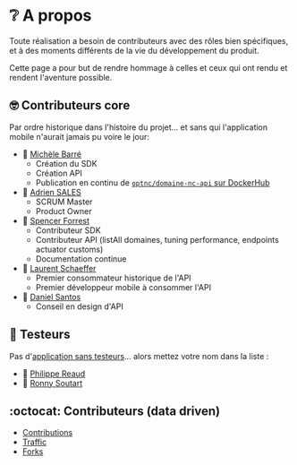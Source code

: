 # ❔ A propos

Toute réalisation a besoin de contributeurs avec des rôles bien spécifiques, et à des moments
différents de la vie du développement du produit.

Cette page a pour but de rendre hommage à celles et ceux qui ont rendu et rendent l'aventure possible.


## 🤓 Contributeurs core

Par ordre historique dans l'histoire du projet... et sans qui l'application mobile n'aurait jamais pu voire le jour:

- 👩 [Michèle Barré](https://www.linkedin.com/in/michelebarre/)
  - Création du SDK
  - Création API
  - Publication en continu de [`optnc/domaine-nc-api` sur DockerHub](https://hub.docker.com/r/optnc/domaine-nc-api)
- 👨 [Adrien SALES](https://www.linkedin.com/in/adrien-sales/)
  - SCRUM Master
  - Product Owner
- 👨 [Spencer Forrest](https://www.linkedin.com/in/spencer-forrest-opt/)
  - Contributeur SDK
  - Contributeur API (listAll domaines, tuning performance, endpoints actuator customs)
  - Documentation continue
- 👨 [Laurent Schaeffer](https://www.linkedin.com/in/laurent-schaeffer-%F0%9F%A7%91%E2%80%8D%F0%9F%92%BB-b1174a173/)
  - Premier consommateur historique de l'API
  - Premier développeur mobile à consommer l'API
- 🧔 [Daniel Santos](https://www.linkedin.com/in/daniel-santos-dev-fullstack/)
  - Conseil en design d'API

## 🧪 Testeurs

Pas d'[application sans testeurs](https://github.com/lschaeffer313/domaine-nc-mobile/issues/23)...
alors mettez votre nom dans la liste :

- 👨 [Philippe Reaud](https://www.linkedin.com/in/philippe-reaud/)
- 👨 [Ronny Soutart](https://www.linkedin.com/in/ronny-soutart/)

## :octocat:  Contributeurs (data driven)

- [Contributions](https://github.com/lschaeffer313/domaine-nc-mobile/graphs/contributors)
- [Traffic](https://github.com/lschaeffer313/domaine-nc-mobile/graphs/traffic)
- [Forks](https://github.com/lschaeffer313/domaine-nc-mobile/network/members)
